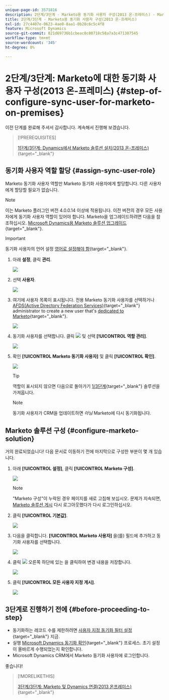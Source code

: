 ```yaml
---
unique-page-id: 3571816
description: 2단계/3단계 - Marketo용 동기화 사용자 구성(2013 온-프레미스) - Marketo 문서 - 제품 설명서
title: 2단계/3단계 - Marketo용 동기화 사용자 구성(2013 온-프레미스)
exl-id: 27c4407e-0623-4ae0-8aa1-0b28c6c5c4f8
feature: Microsoft Dynamics
source-git-commit: 821d69736b1cbeac0c80718c58a7a3c471387545
workflow-type: tm+mt
source-wordcount: '345'
ht-degree: 0%

---
```


# 2단계/3단계: Marketo에 대한 동기화 사용자 구성(2013 온-프레미스) {#step-of-configure-sync-user-for-marketo-on-premises}

이전 단계를 완료해 주셔서 감사합니다. 계속해서 진행해 보겠습니다.

>[!PREREQUISITES]
>
>[1단계/3단계: Dynamics에서 Marketo 솔루션 설치(2013 온-프레미스)](/help/marketo/product-docs/crm-sync/microsoft-dynamics-sync/sync-setup/connecting-to-legacy-versions/step-1-of-3-install-2013.md){target="_blank"}

## 동기화 사용자 역할 할당 {#assign-sync-user-role}

Marketo 동기화 사용자 역할만 Marketo 동기화 사용자에게 할당합니다. 다른 사용자에게 할당할 필요가 없습니다.

>[!NOTE]
>
>이는 Marketo 플러그인 버전 4.0.0.14 이상에 적용됩니다. 이전 버전의 경우 모든 사용자에게 동기화 사용자 역할이 있어야 합니다. Marketo을 업그레이드하려면 다음을 참조하십시오. [Microsoft Dynamics용 Marketo 솔루션 업그레이드](/help/marketo/product-docs/crm-sync/microsoft-dynamics-sync/sync-setup/update-the-marketo-solution-for-microsoft-dynamics.md){target="_blank"}.

>[!IMPORTANT]
>
>동기화 사용자의 언어 설정 [영어로 설정해야 함](https://portal.dynamics365support.com/knowledgebase/article/KA-01201/en-us){target="_blank"}.

1. 아래 **설정**, 클릭 **관리**.

   ![](assets/image2014-12-11-11-3a13-3a19.png)

1. 선택 **사용자**.

   ![](assets/image2014-12-11-11-3a13-3a29.png)

1. 여기에 사용자 목록이 표시됩니다. 전용 Marketo 동기화 사용자를 선택하거나 [AFDS(Active Directory Federation Services)](https://msdn.microsoft.com/en-us/library/bb897402.aspx){target="_blank"} administrator to create a new user that's [dedicated to Marketo](https://blogs.technet.com/b/askpfeplat/archive/2014/04/21/introduction-to-active-directory-federation-services-ad-fs-alternateloginid-feature.aspx){target="_blank"}.

   ![](assets/image2015-3-26-10-3a39-3a35.png)

1. 동기화 사용자를 선택합니다. 클릭 ![](assets/image2015-3-26-11-3a16-3a22.png) 및 선택 **[!UICONTROL 역할 관리]**.

   ![](assets/image2015-3-26-11-3a18-3a6.png)

1. 확인 **[!UICONTROL Marketo 동기화 사용자]** 및 클릭 **[!UICONTROL 확인]**.

   ![](assets/image2014-12-11-11-3a14-3a52.png)

   >[!TIP]
   >
   >역할이 표시되지 않으면 다음으로 돌아가기 [1/3단계](/help/marketo/product-docs/crm-sync/microsoft-dynamics-sync/sync-setup/connecting-to-legacy-versions/step-1-of-3-install-2013.md){target="_blank"} 솔루션을 가져옵니다.

   >[!NOTE]
   >
   >동기화 사용자가 CRM을 업데이트하면 _아님_ Marketo에 다시 동기화됩니다.

## Marketo 솔루션 구성 {#configure-marketo-solution}

거의 완료되었습니다! 다음 문서로 이동하기 전에 마지막으로 구성한 부분이 몇 개 있습니다.

1. 아래 **[!UICONTROL 설정]**, 클릭 **[!UICONTROL Marketo 구성]**.

   ![](assets/image2014-12-11-11-3a15-3a1.png)

   >[!NOTE]
   >
   >&quot;Marketo 구성&quot;이 누락된 경우 페이지를 새로 고침해 보십시오. 문제가 지속되면, [Marketo 솔루션 게시](/help/marketo/product-docs/crm-sync/microsoft-dynamics-sync/sync-setup/connecting-to-legacy-versions/step-1-of-3-install-2013.md) 다시 로그아웃했다가 다시 로그인하십시오.

1. 클릭 **[!UICONTROL 기본값]**.

   ![](assets/image2015-3-26-11-3a30-3a20.png)

1. 다음을 클릭합니다. **[!UICONTROL Marketo 사용자]** 을(를) 필드에 추가하고 동기화 사용자를 선택합니다.

   ![](assets/image2015-3-26-11-3a29-3a13.png)

1. 클릭 ![](assets/image2015-3-13-15-3a10-3a11.png) 오른쪽 하단에 있는 을 클릭하여 변경 내용을 저장합니다.

   ![](assets/image2014-12-11-11-3a15-3a32.png)

1. 클릭 **[!UICONTROL 모든 사용자 지정 게시]**.

   ![](assets/publish-all-customizations1.png)

## 3단계로 진행하기 전에 {#before-proceeding-to-step}

* 동기화하는 레코드 수를 제한하려면 [사용자 지정 동기화 필터 설정](/help/marketo/product-docs/crm-sync/microsoft-dynamics-sync/create-a-custom-dynamics-sync-filter.md){target="_blank"} 지금.
* 실행 [Microsoft Dynamics 동기화 확인](/help/marketo/product-docs/crm-sync/microsoft-dynamics-sync/sync-setup/validate-microsoft-dynamics-sync.md){target="_blank"} 프로세스. 초기 설정이 올바르게 수행되었는지 확인합니다.
* Microsoft Dynamics CRM에서 Marketo 동기화 사용자에 로그인합니다.

좋습니다!

>[!MORELIKETHIS]
>
>[3단계/3단계: Marketo 및 Dynamics 연결(2013 온프레미스)](/help/marketo/product-docs/crm-sync/microsoft-dynamics-sync/sync-setup/connecting-to-legacy-versions/step-3-of-3-connect-2013.md){target="_blank"}
